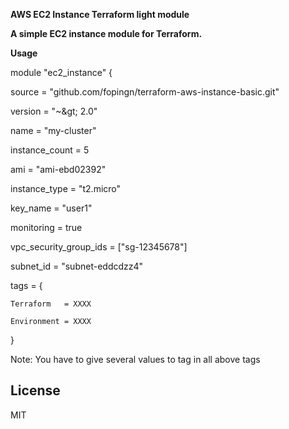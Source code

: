 **AWS EC2 Instance Terraform light module**

**A simple EC2 instance module for Terraform.**

**Usage**

module &quot;ec2\_instance&quot; {

source                 = &quot;github.com/fopingn/terraform-aws-instance-basic.git&quot;

  version                = &quot;~\&gt; 2.0&quot;

  name                   = &quot;my-cluster&quot;

  instance\_count         = 5

  ami                    = &quot;ami-ebd02392&quot;

  instance\_type          = &quot;t2.micro&quot;

  key\_name               = &quot;user1&quot;

  monitoring             = true

  vpc\_security\_group\_ids = [&quot;sg-12345678&quot;]

  subnet\_id              = &quot;subnet-eddcdzz4&quot;

  tags = {

    Terraform   = XXXX

    Environment = XXXX

  }

Note: You have to give several values to tag in all above tags

## License

MIT
